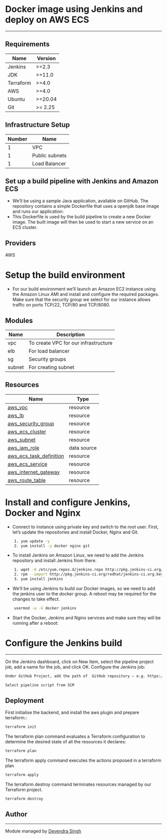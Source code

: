 # Docker image using Jenkins and deploy on AWS ECS
---
## Requirements
| Name  | Version |
| ------ | ------ |
| Jenkins | >=2.3 |
| JDK | >=11.0 |
| Terraform | >=4.0 |
| AWS | >=4.0 |
| Ubuntu | >=20.04 |
| Git | >= 2.25 |

##  Infrastructure Setup 
| Number | Name |
| ------ | ------|
| 1 | VPC |
| 1 | Public subnets |
| 1 | Load Balancer |

## Set up a build pipeline with Jenkins and Amazon ECS
- We’ll be using a sample Java application, available on GitHub. The repository contains a simple Dockerfile that uses a openjdk base image and runs our application: 
- This Dockerfile is used by the build pipeline to create a new Docker image. The built image will then be used to start a new service on an ECS cluster. 
## Providers
AWS

#  Setup the build environment
- For our build environment we’ll launch an Amazon EC2 instance using the Amazon Linux AMI and install and configure the required packages. Make sure that the security group we select for our instance allows traffic on ports TCP/22, TCP/80 and TCP/8080.

## Modules
| Name | Description |
| ------ | ------ |
| vpc | To create VPC for our infrastructure |
| elb | For load balancer|
| sg | Security groups |
| subnet | For creating subnet |

##   Resources 
| Name | Type |
|------|------|
| [aws_vpc](https://registry.terraform.io/providers/hashicorp/random/latest/docs/resources/string) | resource |
| [aws_lb](https://registry.terraform.io/providers/hashicorp/random/latest/docs/resources/string) | resource |
| [aws_security_group](https://registry.terraform.io/providers/hashicorp/aws/latest/docs/resources/security_group) | resource |
| [aws_ecs_cluster](https://registry.terraform.io/providers/hashicorp/aws/latest/docs/resources/mq_broker) | resource |
| [aws_subnet](https://registry.terraform.io/providers/hashicorp/aws/latest/docs/resources/mq_broker) | resource |
| [aws_iam_role](https://registry.terraform.io/providers/hashicorp/aws/latest/docs/resources/mq_broker) | data source |
| [aws_ecs_task_definition](https://registry.terraform.io/providers/hashicorp/aws/latest/docs/resources/mq_broker) | resource |
| [aws_ecs_service](https://registry.terraform.io/providers/hashicorp/aws/latest/docs/resources/mq_broker) | resource |
| [aws_internet_gateway](https://registry.terraform.io/providers/hashicorp/aws/latest/docs/resources/mq_broker) | resource |
| [aws_route_table](https://registry.terraform.io/providers/hashicorp/aws/latest/docs/resources/mq_broker) | resource |


#  Install and configure Jenkins, Docker and Nginx
- Connect to instance using private key and switch to the root user. First, let’s update the repositories and install Docker, Nginx and Git. 
```sh
    1. yum update -y
    2. yum install -y docker nginx git
```
-  To install Jenkins on Amazon Linux, we need to add the Jenkins repository and install Jenkins from there. 
```sh
    1. wget -O /etc/yum.repos.d/jenkins.repo http://pkg.jenkins-ci.org/redhat/jenkins.repo
    2. rpm --import http://pkg.jenkins-ci.org/redhat/jenkins-ci.org.key
    3. yum install jenkins
```
- We’ll be using Jenkins to build our Docker images, so we need to add the jenkins user to the docker group. A reboot may be required for the changes to take effect.
```sh    
    usermod -a -G docker jenkins
```
-  Start the Docker, Jenkins and Nginx services and make sure they will be running after a reboot: 


#  Configure the Jenkins build
---
 On the Jenkins dashboard, click on New Item, select the pipeline project job, add a name for the job, and click OK. Configure the Jenkins job:
```sh
Under GitHub Project, add the path of  GitHub repository – e.g. https://github.com/devendra-singh2000/devops-automation.git. 
```
```sh
Select pipeline script from SCM
```


##  Deployment
First initialise the backend, and install the aws plugin and prepare terraform.:

```sh
terraform init
```

The terraform plan command evaluates a Terraform configuration to determine the desired state of all the resources it declares:

```sh
terraform plan
```
The terraform apply command executes the actions proposed in a terraform plan
```sh
terraform apply
```

The terraform destroy command terminates resources managed by our Terraform project.
```sh
terraform destroy
```


## Author
----
Module managed by [Devendra Singh](https://github.com/devendra-singh2000)






